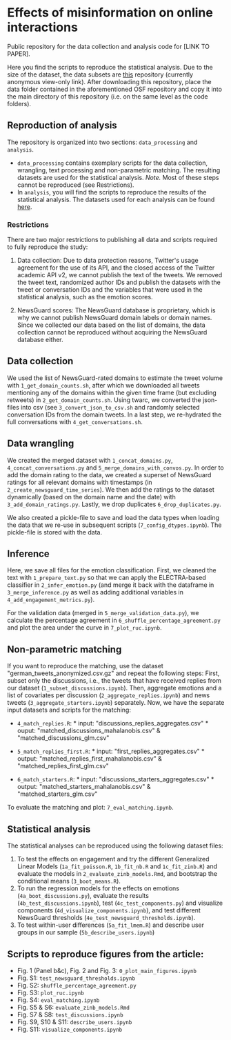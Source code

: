 # Effects of misinformation on online interactions

Public repository for the data collection and analysis code for [LINK TO PAPER]. 

Here you find the scripts to reproduce the statistical analysis. Due to the size of the dataset, the data subsets are [this](https://osf.io/ach37/?view_only=6cb92560a84f41a8954d5db2863e83e0) repository (currently anonymous view-only link). After downloading this repository, place the data folder contained in the aforementioned OSF repository and copy it into the main directory of this repository (i.e. on the same level as the code folders).

## Reproduction of analysis
The repository is organized into two sections: ``data_processing`` and ``analysis``. 

* ``data_processing`` contains exemplary scripts for the data collection, wrangling, text processing and non-parametric matching. The resulting datasets are used for the statistical analysis. _Note._ Most of these steps cannot be reproduced (see Restrictions).
* In ``analysis``, you will find the scripts to reproduce the results of the statistical analysis. The datasets used for each analysis can be found [here](https://osf.io/ach37/?view_only=6cb92560a84f41a8954d5db2863e83e0).

### Restrictions
There are two major restrictions to publishing all data and scripts required to fully reproduce the study: 

1. Data collection: Due to data protection reasons, Twitter's usage agreement for the use of its API, and the closed access of the Twitter academic API v2, we cannot publish the text of the tweets. We removed the tweet text, randomized author IDs and publish the datasets with the tweet or conversation IDs and the variables that were used in the statistical analysis, such as the emotion scores. 

2. NewsGuard scores: The NewsGuard database is proprietary, which is why we cannot publish NewsGuard domain labels or domain names. Since we collected our data based on the list of domains, the data collection cannot be reproduced without acquiring the NewsGuard database either.

## Data collection
We used the list of NewsGuard-rated domains to estimate the tweet volume with ``1_get_domain_counts.sh``, after which we downloaded all tweets mentioning any of the domains within the given time frame (but excluding retweets) in ``2_get_domain_counts.sh``. Using twarc, we converted the json-files into csv (see ``3_convert_json_to_csv.sh`` and randomly selected conversation IDs from the domain tweets. In a last step, we re-hydrated the full conversations with ``4_get_conversations.sh``. 

## Data wrangling
We created the merged dataset with ``1_concat_domains.py``, ``4_concat_conversations.py`` and ``5_merge_domains_with_convos.py``. In order to add the domain rating to the data, we created a superset of NewsGuard ratings for all relevant domains with timestamps (in ``2_create_newsguard_time_series``). We then add the ratings to the dataset dynamically (based on the domain name and the date) with ``3_add_domain_ratings.py``. Lastly, we drop duplicates ``6_drop_duplicates.py``.

We also created a pickle-file to save and load the data types when loading the data that we re-use in subsequent scripts (``7_config_dtypes.ipynb``). The pickle-file is stored with the data. 

## Inference
Here, we save all files for the emotion classification. First, we cleaned the text with ``1_prepare_text.py`` so that we can apply the ELECTRA-based classifier in ``2_infer_emotion.py`` (and merge it back with the dataframe in ``3_merge_inference.py`` as well as adding additional variables in ``4_add_engagement_metrics.py``).

For the validation data (merged in ``5_merge_validation_data.py``), we calculate the percentage agreement in ``6_shuffle_percentage_agreement.py`` and plot the area under the curve in ``7_plot_ruc.ipynb``. 

## Non-parametric matching
If you want to reproduce the matching, use the dataset "german_tweets_anonymized.csv.gz" and repeat the following steps:
First, subset only the discussions, i.e., the tweets that have received replies from our dataset (``1_subset_discussions.ipynb``). Then, aggregate emotions and a list of covariates per discussion (``2_aggregate_replies.ipynb``) and news tweets (``3_aggregate_starters.ipynb``) separately. Now, we have the separate input datasets and scripts for the matching: 

* ``4_match_replies.R``:
      * input: "discussions_replies_aggregates.csv"
      * ouput: "matched_discussions_mahalanobis.csv" & "matched_discussions_glm.csv"
* ``5_match_replies_first.R``:
      * input: "first_replies_aggregates.csv"
      * output: "matched_replies_first_mahalanobis.csv" & "matched_replies_first_glm.csv"

* ``6_match_starters.R``:
      * input: "discussions_starters_aggregates.csv"
      * output: "matched_starters_mahalanobis.csv" & "matched_starters_glm.csv"

To evaluate the matching and plot: ``7_eval_matching.ipynb``.

## Statistical analysis
The statistical analyses can be reproduced using the following dataset files: 
1. To test the effects on engagement and try the different Generalized Linear Models (``1a_fit_poisson.R``, ``1b_fit_nb.R`` and ``1c_fit_zinb.R``) and evaluate the models in ``2_evaluate_zinb_models.Rmd``, and bootstrap the conditional means (``3_boot_means.R``). 
2. To run the regression models for the effects on emotions (``4a_boot_discussions.py``), evaluate the results (``4b_test_discussions.ipynb``), test (``4c_test_components.py``) and visualize components (``4d_visualize_components.ipynb``), and test different NewsGuard thresholds (``4e_test_newsguard_thresholds.ipynb``). 
3. To test within-user differences (``5a_fit_lmem.R``) and describe user groups in our sample (``5b_describe_users.ipynb``)


## Scripts to reproduce figures from the article: 

* Fig. 1 (Panel b&c), Fig. 2 and Fig. 3: ``0_plot_main_figures.ipynb``
* Fig. S1: ``test_newsguard_thresholds.ipynb``
* Fig. S2: ``shuffle_percentage_agreement.py``
* Fig. S3: ``plot_ruc.ipynb``
* Fig. S4: ``eval_matching.ipynb``
* Fig. S5 & S6: ``evaluate_zinb_models.Rmd``
* Fig. S7 & S8: ``test_discussions.ipynb``
* Fig. S9, S10 & S11: ``describe_users.ipynb``
* Fig. S11: ``visualize_components.ipynb``

